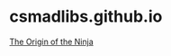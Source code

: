 # csmadlibs.github.io
<body>
<a href = https://csmadlibs.github.io/The-Origin-of-the-Ninja>The Origin of the Ninja</a>
</body>